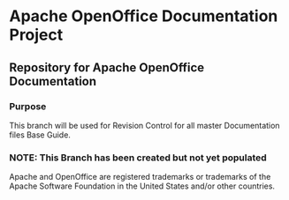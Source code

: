 # Apache OpenOffice Documentation Project

## Repository for Apache OpenOffice Documentation

### Purpose

This branch will be used for Revision Control for all master Documentation files Base Guide. 

### NOTE: This Branch has been created but not yet populated


Apache and OpenOffice are registered trademarks or trademarks of the Apache Software Foundation in the United States and/or other countries.
